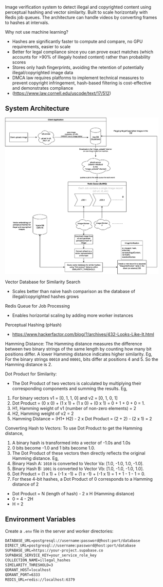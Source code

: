 Image verification system to detect illegal and copyrighted content using perceptual hashing and vector similarity. 
Built to scale horizontally with Redis job queues. 
The architecture can handle videos by converting frames to hashes at intervals.


Why not use machine learning?

- Hashes are significantly faster to compute and compare, no GPU requirements, easier to scale
- Better for legal compliance since you can prove exact matches (which accounts for >90% of illegaly hosted content) rather than probability scores
- Stores only hash fingerprints, avoiding the retention of potentially illegal/copyrighted image data
- DMCA law requires platforms to implement technical measures to prevent copyright infringement, hash-based filtering is cost-effective and demonstrates compliance
- (https://www.law.cornell.edu/uscode/text/17/512)

## System Architecture
<img src="docs/phash-architecture.svg" alt="Phash System Architecture" width="800"/>

Vector Database for Similarity Search

- Scales better than naive hash comparison as the database of illegal/copyrighted hashes grows

Redis Queue for Job Processing

- Enables horizontal scaling by adding more worker instances

Perceptual Hashing (pHash)

- https://www.hackerfactor.com/blog/?/archives/432-Looks-Like-It.html


Hamming Distance:
The Hamming distance measures the difference between two binary strings of the same length by counting how many bit positions differ. A lower Hamming distance indicates higher similarity.
Eg, For the binary strings `00010` and `00001`, bits differ at positions 4 and 5. So the Hamming distance is 2.

Dot Product for Similarity:
- The Dot Product of two vectors is calculated by multiplying their corresponding components and summing the results. 
Eg, 
1) For binary vectors v1 = [0, 1, 1, 0] and v2 = [0, 1, 0, 1]
2) Dot Product = (0 x 0) + (1 x 1) + (1 x 0) + (0 x 1) = 0 + 1 + 0 + 0 = 1.
3) H1, Hamming weight of v1 (number of non-zero elements) = 2
4) H2, Hamming weight of v2 = 2
3) Hamming Distance =  (H1+ H2) - 2 x Dot Product = (2 + 2) - (2 x 1) = 2

Converting Hash to Vectors:
To use Dot Product to get the Hamming distance, 
1) A binary hash is transformed into a vector of -1.0s and 1.0s
2) 0 bits become -1.0 and 1 bits become 1.0. 
3) The Dot Product of these vectors then directly reflects the original Hamming distance.
Eg,
1) Binary Hash A: `1010` is converted to Vector Va: [1.0, -1.0, 1.0, -1.0].
2) Binary Hash B: `1001` is converted to Vector Vb: [1.0, -1.0, -1.0, 1.0].
3) Dot Product = (1 x 1) + (-1 x -1) + (1 x -1) + (-1 x 1) = 1 + 1 - 1 - 1 = 0.
4) For these 4-bit hashes, a Dot Product of 0 corresponds to a Hamming distance of 2
- Dot Product = N (length of hash) - 2 x H (Hamming distance)
- 0 = 4 - 2H
- H = 2 

## Environment Variables

Create a `.env` file in the server and worker directories:

```env
DATABASE_URL=postgresql://username:password@host:port/database
DIRECT_URL=postgresql://username:password@host:port/database
SUPABASE_URL=https://your-project.supabase.co
SUPABASE_SERVICE_KEY=your_service_role_key
COLLECTION_NAME=illegal_hashes
SIMILARITY_THRESHOLD=3
QDRANT_HOST=localhost
QDRANT_PORT=6333
REDIS_URL=redis://localhost:6379
